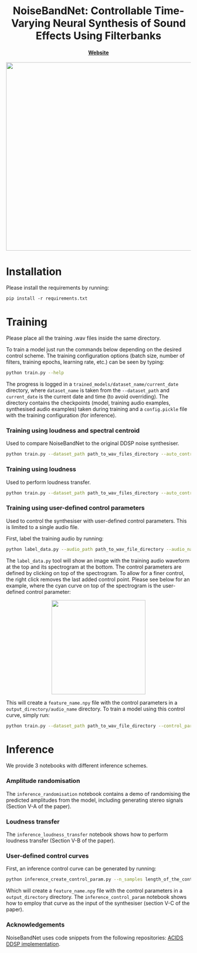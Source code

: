 <h1 align="center">NoiseBandNet: Controllable Time-Varying Neural Synthesis of Sound Effects Using Filterbanks
</h1>
<div align="center">


<h4>
        <a href="https://www.adrianbarahonarios.com/noisebandnet/" target="_blank">Website</a> </a>
    </h4>
    <p>
    </p>
</div>
<p align="center"><img src="https://www.adrianbarahonarios.com/files/NBN/nbn_arch.png
" width="512"></p>

# **Installation**
Please install the requirements by running:
```
pip install -r requirements.txt
```

# **Training**
Please place all the training .wav files inside the same directory. 

To train a model just run the commands below depending on the desired control scheme. The training configuration options (batch size, number of filters, training epochs, learning rate, etc.) can be seen by typing:

```bash
python train.py --help
```

The progress is logged in a `trained_models/dataset_name/current_date` directory, where `dataset_name` is taken from the `--dataset_path` and `current_date` is the current date and time (to avoid overriding). The directory contains the checkpoints (model, training audio examples, synthesised audio examples) taken during training and a `config.pickle` file with the training configuration (for inference). 


### **Training using loudness and spectral centroid**
Used to compare NoiseBandNet to the original DDSP noise synthesiser.
```bash
python train.py --dataset_path path_to_wav_files_directory --auto_control_params loudness centroid
```

### **Training using loudness**
Used to perform loudness transfer.

```bash
python train.py --dataset_path path_to_wav_files_directory --auto_control_params loudness
```
### **Training using user-defined control parameters**
Used to control the synthesiser with user-defined control parameters. This is limited to a single audio file.

First, label the training audio by running:

```bash
python label_data.py --audio_path path_to_wav_file_directory --audio_name name_of_the_audio_file --output_directory output_directory --feature_name name_of_the_labelled_feature --sampling_rate sampling_rate_of_the_audio
```

The `label_data.py` tool will show an image with the training audio waveform at the top and its spectrogram at the bottom. The control parameters are defined by clicking on top of the spectrogram. To allow for a finer control, the right click removes the last added control point. Please see below for an example, where the cyan curve on top of the spectrogram is the user-defined control parameter:

<p align="center"><img src="https://www.adrianbarahonarios.com/files/NBN/drill_ui.png
" width="256"></p>

This will create a `feature_name.npy` file with the control parameters in a `output_directory/audio_name` directory. To train a model using this control curve, simply run:

```bash
python train.py --dataset_path path_to_wav_file_directory --control_params_path output_directory/audio_name
```

# **Inference**

We provide 3 notebooks with different inference schemes.

### **Amplitude randomisation**

The `inference_randomisation` notebook contains a demo of randomising the predicted amplitudes from the model, including generating stereo signals (Section V-A of the paper).

### **Loudness transfer**

The `inference_loudness_transfer` notebook shows how to perform loudness transfer (Section V-B of the paper).

### **User-defined control curves**

First, an inference control curve can be generated by running:

```bash
python inference_create_control_param.py --n_samples length_of_the_control_signal --output_directory control_curve_directory --feature_name name_of_the_control_curve
```

Which will create a `feature_name.npy` file with the control parameters in a `output_directory` directory. The `inference_control_param` notebook shows how to employ that curve as the input of the synthesiser (section V-C of the paper).


### Acknowledgements
NoiseBandNet uses code snippets from the following repositories: [ACIDS DDSP implementation](https://github.com/acids-ircam/ddsp_pytorch).